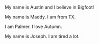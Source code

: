 
My name is Austin and I believe in Bigfoot!

My name is Maddy. I am from TX.

I am Palmer. I love Autumn.


My name is Joseph. I am tired a lot. 